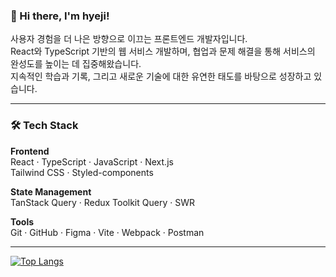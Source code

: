 ### 👋 Hi there, I'm hyeji!

사용자 경험을 더 나은 방향으로 이끄는 프론트엔드 개발자입니다.  
React와 TypeScript 기반의 웹 서비스 개발하며, 협업과 문제 해결을 통해 서비스의 완성도를 높이는 데 집중해왔습니다.  
지속적인 학습과 기록, 그리고 새로운 기술에 대한 유연한 태도를 바탕으로 성장하고 있습니다.

---

### 🛠️ Tech Stack

**Frontend**  
React · TypeScript · JavaScript · Next.js  
Tailwind CSS · Styled-components  

**State Management**  
TanStack Query · Redux Toolkit Query · SWR

**Tools**  
Git · GitHub · Figma · Vite · Webpack · Postman  

---

[![Top Langs](https://github-readme-stats.vercel.app/api/top-langs/?username=hayden365&layout=donut)](https://github.com/anuraghazra/github-readme-stats)
